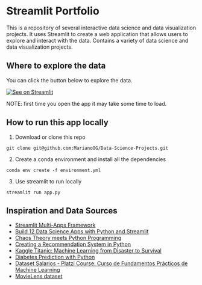 # Streamlit Portfolio

This is a repository of several interactive data science and data visualization projects.
It uses Streamlit to create a web application that allows users to explore and interact with the data.
Contains a variety of data science and data visualization projects.

## Where to explore the data 

You can click the button below to explore the data.

[![See on Streamlit](https://img.shields.io/badge/Streamlit-FF4B4B?style=for-the-badge&logo=Streamlit&logoColor=white)](https://share.streamlit.io/marianoog/data-science-projects/main/app.py)

NOTE: first time you open the app it may take some time to load.

## How to run this app locally

1. Download or clone this repo

```
git clone git@github.com:MarianoOG/Data-Science-Projects.git
```

2. Create a conda environment and install all the dependencies

```
conda env create -f environment.yml
```

3. Use streamlit to run locally
```
streamlit run app.py
```

## Inspiration and Data Sources

* [Streamlit Multi-Apps Framework](https://github.com/upraneelnihar/streamlit-multiapps)
* [Build 12 Data Science Apps with Python and Streamlit](https://youtu.be/JwSS70SZdyM)
* [Chaos Theory meets Python Programming](https://medium.com/codex/chaos-b1544ad03948)
* [Creating a Recommendation System in Python](https://github.com/SpencerPao/Data_Science/tree/main/Recommendation%20Systems)
* [Kaggle Titanic: Machine Learning from Disaster to Survival](https://www.kaggle.com/c/titanic)
* [Diabetes Prediction with Python](https://www.kaggle.com/c/diabetes)
* [Dataset Salarios - Platzi Course: Curso de Fundamentos Prácticos de Machine Learning](https://platzi.com/cursos/fundamentos-ml/)
* [MovieLens dataset](https://grouplens.org/datasets/movielens/)
